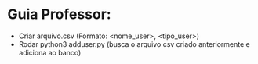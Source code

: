 # Guia Professor:

- Criar arquivo.csv (Formato: <nome_user>, <tipo_user>) 
- Rodar python3 adduser.py (busca o arquivo csv criado anteriormente e adiciona ao banco)